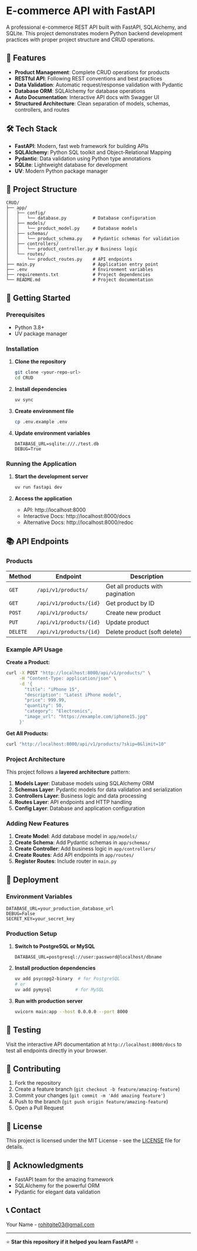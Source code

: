 # E-commerce API with FastAPI

A professional e-commerce REST API built with FastAPI, SQLAlchemy, and SQLite. This project demonstrates modern Python backend development practices with proper project structure and CRUD operations.

## 🚀 Features

- **Product Management**: Complete CRUD operations for products
- **RESTful API**: Following REST conventions and best practices
- **Data Validation**: Automatic request/response validation with Pydantic
- **Database ORM**: SQLAlchemy for database operations
- **Auto Documentation**: Interactive API docs with Swagger UI
- **Structured Architecture**: Clean separation of models, schemas, controllers, and routes

## 🛠️ Tech Stack

- **FastAPI**: Modern, fast web framework for building APIs
- **SQLAlchemy**: Python SQL toolkit and Object-Relational Mapping
- **Pydantic**: Data validation using Python type annotations
- **SQLite**: Lightweight database for development
- **UV**: Modern Python package manager

## 📁 Project Structure

```
CRUD/
├── app/
│   ├── config/
│   │   └── database.py          # Database configuration
│   ├── models/
│   │   └── product_model.py     # Database models
│   ├── schemas/
│   │   └── product_schema.py    # Pydantic schemas for validation
│   ├── controllers/
│   │   └── product_controller.py # Business logic
│   └── routes/
│       └── product_routes.py    # API endpoints
├── main.py                      # Application entry point
├── .env                         # Environment variables
├── requirements.txt             # Project dependencies
└── README.md                    # Project documentation
```

## 🚦 Getting Started

### Prerequisites

- Python 3.8+
- UV package manager

### Installation

1. **Clone the repository**

   ```bash
   git clone <your-repo-url>
   cd CRUD
   ```

2. **Install dependencies**

   ```bash
   uv sync
   ```

3. **Create environment file**

   ```bash
   cp .env.example .env
   ```

4. **Update environment variables**
   ```env
   DATABASE_URL=sqlite:///./test.db
   DEBUG=True
   ```

### Running the Application

1. **Start the development server**

   ```bash
   uv run fastapi dev
   ```

2. **Access the application**
   - API: http://localhost:8000
   - Interactive Docs: http://localhost:8000/docs
   - Alternative Docs: http://localhost:8000/redoc

## 📚 API Endpoints

### Products

| Method   | Endpoint                | Description                      |
| -------- | ----------------------- | -------------------------------- |
| `GET`    | `/api/v1/products/`     | Get all products with pagination |
| `GET`    | `/api/v1/products/{id}` | Get product by ID                |
| `POST`   | `/api/v1/products/`     | Create new product               |
| `PUT`    | `/api/v1/products/{id}` | Update product                   |
| `DELETE` | `/api/v1/products/{id}` | Delete product (soft delete)     |

### Example API Usage

**Create a Product:**

```bash
curl -X POST "http://localhost:8000/api/v1/products/" \
     -H "Content-Type: application/json" \
     -d '{
       "title": "iPhone 15",
       "description": "Latest iPhone model",
       "price": 999.99,
       "quantity": 50,
       "category": "Electronics",
       "image_url": "https://example.com/iphone15.jpg"
     }'
```

**Get All Products:**

```bash
curl "http://localhost:8000/api/v1/products/?skip=0&limit=10"
```

### Project Architecture

This project follows a **layered architecture** pattern:

1. **Models Layer**: Database models using SQLAlchemy ORM
2. **Schemas Layer**: Pydantic models for data validation and serialization
3. **Controllers Layer**: Business logic and data processing
4. **Routes Layer**: API endpoints and HTTP handling
5. **Config Layer**: Database and application configuration

### Adding New Features

1. **Create Model**: Add database model in `app/models/`
2. **Create Schema**: Add Pydantic schemas in `app/schemas/`
3. **Create Controller**: Add business logic in `app/controllers/`
4. **Create Routes**: Add API endpoints in `app/routes/`
5. **Register Routes**: Include router in `main.py`

## 🚀 Deployment

### Environment Variables

```env
DATABASE_URL=your_production_database_url
DEBUG=False
SECRET_KEY=your_secret_key
```

### Production Setup

1. **Switch to PostgreSQL or MySQL**

   ```env
   DATABASE_URL=postgresql://user:password@localhost/dbname
   ```

2. **Install production dependencies**

   ```bash
   uv add psycopg2-binary  # for PostgreSQL
   # or
   uv add pymysql         # for MySQL
   ```

3. **Run with production server**
   ```bash
   uvicorn main:app --host 0.0.0.0 --port 8000
   ```

## 🧪 Testing

Visit the interactive API documentation at `http://localhost:8000/docs` to test all endpoints directly in your browser.

## 🤝 Contributing

1. Fork the repository
2. Create a feature branch (`git checkout -b feature/amazing-feature`)
3. Commit your changes (`git commit -m 'Add amazing feature'`)
4. Push to the branch (`git push origin feature/amazing-feature`)
5. Open a Pull Request

## 📝 License

This project is licensed under the MIT License - see the [LICENSE](LICENSE) file for details.

## 🙏 Acknowledgments

- FastAPI team for the amazing framework
- SQLAlchemy for the powerful ORM
- Pydantic for elegant data validation

## 📞 Contact

Your Name - [rohitgite03@gmail.com](mailto:rohitgite03@gmail.com)

---

⭐ **Star this repository if it helped you learn FastAPI!** ⭐
